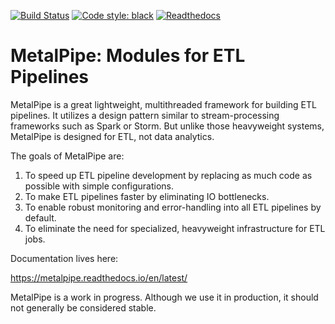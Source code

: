 [![Build Status](https://travis-ci.org/zacernst/metalpipe.svg?branch=master)](https://travis-ci.org/zacernst/metalpipe)
[![Code style: black](https://img.shields.io/badge/code%20style-black-000000.svg)](https://github.com/ambv/black)
[![Readthedocs](https://readthedocs.org/projects/metalpipe/badge/)](https://metalpipe.readthedocs.io/en/latest/#)


# MetalPipe: Modules for ETL Pipelines

MetalPipe is a great lightweight, multithreaded framework for building ETL pipelines. It utilizes a design pattern similar to stream-processing frameworks such as Spark or Storm. But unlike those heavyweight systems, MetalPipe is designed for ETL, not data analytics.

The goals of MetalPipe are:

1. To speed up ETL pipeline development by replacing as much code as possible with simple configurations.
2. To make ETL pipelines faster by eliminating IO bottlenecks.
3. To enable robust monitoring and error-handling into all ETL pipelines by default.
4. To eliminate the need for specialized, heavyweight infrastructure for ETL jobs.

Documentation lives here:

https://metalpipe.readthedocs.io/en/latest/

MetalPipe is a work in progress. Although we use it in production, it should not generally be considered stable.
